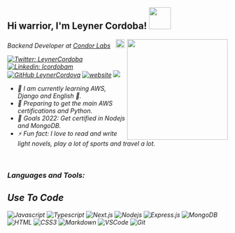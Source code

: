 <h2> Hi warrior, I'm Leyner Cordoba! <img src="https://media.giphy.com/media/SXyDYS8HSWfaMTmKGJ/giphy.gif" width="50"></h2>
<img align='right' src="https://media.giphy.com/media/1sgetPM00wWqJpVUTl/giphy.gif" width="230">


<p><em>Backend Developer at <a href="https://condorlabs.io/">Condor Labs</a>&nbsp &nbsp<img src="https://condorlabs.io/favicon-32x32.png?v=8031a439d4511ed16be9cc014fc17b20" width="20"></p>


[![Twitter: LeynerCordoba](https://img.shields.io/twitter/follow/leynercordoba?style=social)](https://twitter.com/leynercordoba)
[![Linkedin: lcordobam](https://img.shields.io/badge/-leynercordoba-blue?style=flat-square&logo=Linkedin&logoColor=white&link=www.linkedin.com/in/lcordobam)](www.linkedin.com/in/lcordobam/)
[![GitHub LeynerCordova](https://img.shields.io/github/followers/leynercordoba?label=follow&style=social)](https://github.com/LeynerCordoba)
[![website](https://img.shields.io/badge/Website-46a2f1.svg?&style=flat-square&logo=Google-Chrome&logoColor=white&link=https://anmolsingh.me/)](https://lcordobam.com/)
![](https://komarev.com/ghpvc/?username=leynercordoba&color=blue)
- 🌱 I am currently learning AWS, Django and English 🤣.
- 🔭 Preparing to get the main AWS certifications and Python.
- 🥅 Goals 2022: Get certified in Nodejs and MongoDB.
- ⚡ Fun fact: I love to read and write light novels, play a lot of sports and travel a lot.

<br />

### Languages and Tools:

## Use To Code

![Javascript](https://img.shields.io/badge/Javascript-F0DB4F?style=for-the-badge&labelColor=black&logo=javascript&logoColor=F0DB4F)
![Typescript](https://img.shields.io/badge/Typescript-007acc?style=for-the-badge&labelColor=black&logo=typescript&logoColor=007acc)
![Next.js](https://img.shields.io/badge/next.js-000000?style=for-the-badge&logo=nextdotjs&logoColor=white)
![Nodejs](https://img.shields.io/badge/Nodejs-3C873A?style=for-the-badge&labelColor=black&logo=node.js&logoColor=3C873A)
![Express.js](https://img.shields.io/badge/Express.js-000000?style=for-the-badge&logo=express&logoColor=white)
![MongoDB](https://img.shields.io/badge/MongoDB-4EA94B?style=for-the-badge&logo=mongodb&logoColor=white)
![HTML](https://img.shields.io/badge/HTML5-E34F26?style=for-the-badge&logo=html5&logoColor=white)
![CSS3](https://img.shields.io/badge/CSS3-1572B6?style=for-the-badge&logo=css3&logoColor=white)
![Markdown](https://img.shields.io/badge/Markdown-000000?style=for-the-badge&logo=markdown&logoColor=white)
![VSCode](https://img.shields.io/badge/Visual_Studio-0078d7?style=for-the-badge&logo=visual%20studio&logoColor=white)
![Git](https://img.shields.io/badge/Git-F05032?style=for-the-badge&logo=git&logoColor=white)
